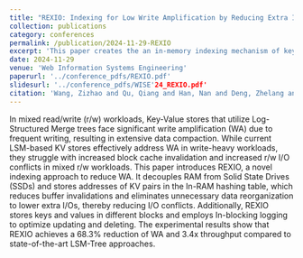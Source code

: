 ```yaml
---
title: "REXIO: Indexing for Low Write Amplification by Reducing Extra I/Os in Key-Value Store Under Mixed Read/Write Workloads"
collection: publications
category: conferences
permalink: /publication/2024-11-29-REXIO
excerpt: 'This paper creates the an in-memory indexing mechanism of key-value store, which also utilizes SPDK to manage I/Os on native SSD.'
date: 2024-11-29
venue: 'Web Information Systems Engineering'
paperurl: '../conference_pdfs/REXIO.pdf'
slidesurl: '../conference_pdfs/WISE'24_REXIO.pdf'
citation: 'Wang, Zizhao and Qu, Qiang and Han, Nan and Deng, Zhelang and Ma, Yizhuo and Huang, Xiaowen and Meng, Jintao, REXIO: Indexing for Low Write Amplification by Reducing Extra I/Os in Key-Value Store Under Mixed Read/Write Workloads,International Conference on Web Information Systems Engineering,245--258,2024'
---
```


In mixed read/write (r/w) workloads, Key-Value stores that utilize Log-Structured Merge trees face significant write amplification (WA) due to frequent writing, resulting in extensive data compaction. While current LSM-based KV stores effectively address WA in write-heavy workloads, they struggle with increased block cache invalidation and increased r/w I/O conflicts in mixed r/w workloads. This paper introduces REXIO, a novel indexing approach to reduce WA. It decouples RAM from Solid State Drives (SSDs) and stores addresses of KV pairs in the In-RAM hashing table, which reduces buffer invalidations and eliminates unnecessary data reorganization to lower extra I/Os, thereby reducing I/O conflicts. Additionally, REXIO stores keys and values in different blocks and employs In-blocking logging to optimize updating and deleting. The experimental results show that REXIO achieves a 68.3% reduction of WA and 3.4x throughput compared to state-of-the-art LSM-Tree approaches.